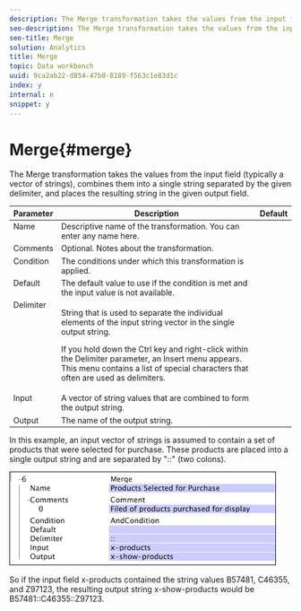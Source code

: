 ```yaml
---
description: The Merge transformation takes the values from the input field (typically a vector of strings), combines them into a single string separated by the given delimiter, and places the resulting string in the given output field.
seo-description: The Merge transformation takes the values from the input field (typically a vector of strings), combines them into a single string separated by the given delimiter, and places the resulting string in the given output field.
seo-title: Merge
solution: Analytics
title: Merge
topic: Data workbench
uuid: 9ca2ab22-d854-47b0-8189-f563c1e83d1c
index: y
internal: n
snippet: y
---
```


# Merge{#merge}

The Merge transformation takes the values from the input field (typically a vector of strings), combines them into a single string separated by the given delimiter, and places the resulting string in the given output field.

<table id="table_2458E008C9A14B31A774E6819D07E9BE"> 
 <thead> 
  <tr valign="top"> 
   <th colname="col1" class="entry"> Parameter </th> 
   <th colname="col2" class="entry"> Description </th> 
   <th colname="col3" class="entry"> Default </th> 
  </tr> 
 </thead>
 <tbody> 
  <tr valign="top"> 
   <td colname="col1"> Name </td> 
   <td colname="col2"> Descriptive name of the transformation. You can enter any name here. </td> 
   <td colname="col3"></td> 
  </tr> 
  <tr valign="top"> 
   <td colname="col1"> Comments </td> 
   <td colname="col2"> Optional. Notes about the transformation. </td> 
   <td colname="col3"></td> 
  </tr> 
  <tr valign="top"> 
   <td colname="col1"> Condition </td> 
   <td colname="col2"> The conditions under which this transformation is applied. </td> 
   <td colname="col3"></td> 
  </tr> 
  <tr valign="top"> 
   <td colname="col1"> Default </td> 
   <td colname="col2"> The default value to use if the condition is met and the input value is not available. </td> 
   <td colname="col3"></td> 
  </tr> 
  <tr valign="top"> 
   <td colname="col1"> Delimiter </td> 
   <td colname="col2"> <p>String that is used to separate the individual elements of the input string vector in the single output string. </p> <p> If you hold down the Ctrl key and right-click within the Delimiter parameter, an <span class="wintitle"> Insert</span> menu appears. This menu contains a list of special characters that often are used as delimiters. </p> </td> 
   <td colname="col3"></td> 
  </tr> 
  <tr valign="top"> 
   <td colname="col1"> Input </td> 
   <td colname="col2"> A vector of string values that are combined to form the output string. </td> 
   <td colname="col3"></td> 
  </tr> 
  <tr valign="top"> 
   <td colname="col1"> Output </td> 
   <td colname="col2"> The name of the output string. </td> 
   <td colname="col3"></td> 
  </tr> 
 </tbody> 
</table>

In this example, an input vector of strings is assumed to contain a set of products that were selected for purchase. These products are placed into a single output string and are separated by "::" (two colons).

![](assets/cfg_TransformationType_Merge.png)

So if the input field x-products contained the string values B57481, C46355, and Z97123, the resulting output string x-show-products would be B57481::C46355::Z97123. 
